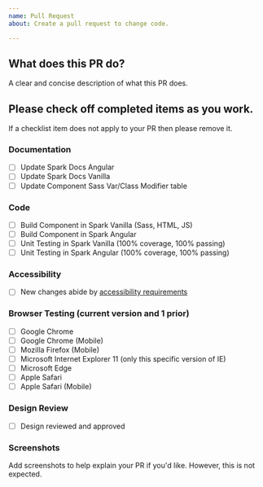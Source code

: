 ```yaml
---
name: Pull Request
about: Create a pull request to change code.

---
```


## What does this PR do?
A clear and concise description of what this PR does.

## Please check off completed items as you work.
If a checklist item does not apply to your PR
then please remove it.
### Documentation

 - [ ] Update Spark Docs Angular
 - [ ] Update Spark Docs Vanilla
 - [ ] Update Component Sass Var/Class Modifier table

### Code
 - [ ] Build Component in Spark Vanilla (Sass, HTML, JS)
 - [ ] Build Component in Spark Angular
 - [ ] Unit Testing in Spark Vanilla (100% coverage, 100% passing)
 - [ ] Unit Testing in Spark Angular (100% coverage, 100% passing)

### Accessibility
- [ ] New changes abide by [accessibility requirements](https://sparkdesignsystem.com/docs/accessibility)

### Browser Testing (current version and 1 prior)
  - [ ] Google Chrome
  - [ ] Google Chrome (Mobile)
  - [ ] Mozilla Firefox (Mobile)
  - [ ] Microsoft Internet Explorer 11 (only this specific version of IE)
  - [ ] Microsoft Edge
  - [ ] Apple Safari
  - [ ] Apple Safari (Mobile)

### Design Review
 - [ ] Design reviewed and approved

### Screenshots
Add screenshots to help explain your PR if you'd like. However, this is not
expected.
